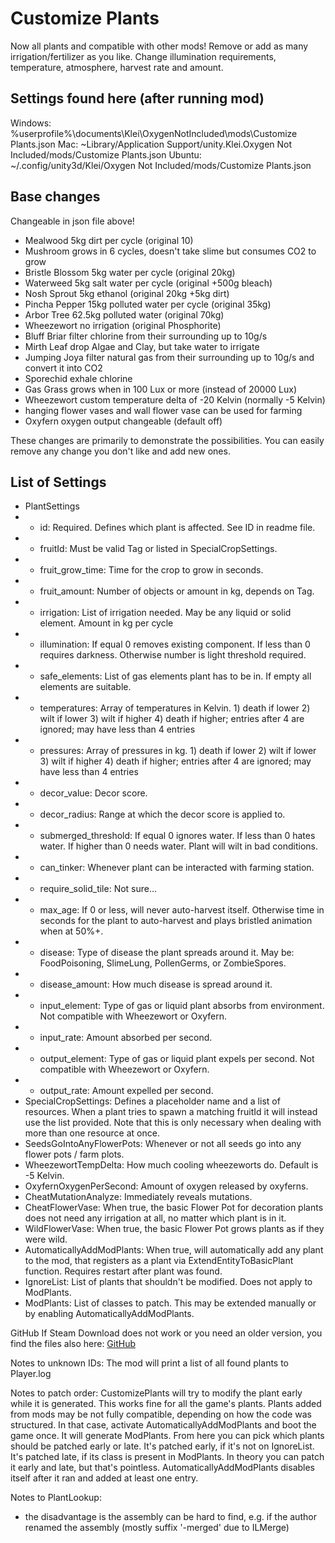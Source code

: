 # Customize Plants

Now all plants and compatible with other mods! Remove or add as many irrigation/fertilizer as you like. Change illumination requirements, temperature, atmosphere, harvest rate and amount.

Settings found here (after running mod)
----------
Windows: %userprofile%\documents\Klei\OxygenNotIncluded\mods\Customize Plants.json
Mac: ~Library/Application Support/unity.Klei.Oxygen Not Included/mods/Customize Plants.json
Ubuntu: ~/.config/unity3d/Klei/Oxygen Not Included/mods/Customize Plants.json

Base changes
----------
Changeable in json file above!
* Mealwood 5kg dirt per cycle (original 10)
* Mushroom grows in 6 cycles, doesn't take slime but consumes CO2 to grow
* Bristle Blossom 5kg water per cycle (original 20kg)
* Waterweed 5kg salt water per cycle (original +500g bleach)
* Nosh Sprout 5kg ethanol (original 20kg +5kg dirt)
* Pincha Pepper 15kg polluted water per cycle (original 35kg)
* Arbor Tree 62.5kg polluted water (original 70kg)
* Wheezewort no irrigation (original Phosphorite)
* Bluff Briar filter chlorine from their surrounding up to 10g/s
* Mirth Leaf drop Algae and Clay, but take water to irrigate
* Jumping Joya filter natural gas from their surrounding up to 10g/s and convert it into CO2
* Sporechid exhale chlorine
* Gas Grass grows when in 100 Lux or more (instead of 20000 Lux)
* Wheezewort custom temperature delta of -20 Kelvin (normally -5 Kelvin)
* hanging flower vases and wall flower vase can be used for farming
* Oxyfern oxygen output changeable (default off)

These changes are primarily to demonstrate the possibilities. You can easily remove any change you don't like and add new ones.

List of Settings
----------
* PlantSettings
* - id: Required. Defines which plant is affected. See ID in readme file.
* - fruitId: Must be valid Tag or listed in SpecialCropSettings.
* - fruit_grow_time: Time for the crop to grow in seconds.
* - fruit_amount: Number of objects or amount in kg, depends on Tag.
* - irrigation: List of irrigation needed. May be any liquid or solid element. Amount in kg per cycle
* - illumination: If equal 0 removes existing component. If less than 0 requires darkness. Otherwise number is light threshold required.
* - safe_elements: List of gas elements plant has to be in. If empty all elements are suitable.
* - temperatures: Array of temperatures in Kelvin. 1) death if lower 2) wilt if lower 3) wilt if higher 4) death if higher; entries after 4 are ignored; may have less than 4 entries
* - pressures: Array of pressures in kg. 1) death if lower 2) wilt if lower 3) wilt if higher 4) death if higher; entries after 4 are ignored; may have less than 4 entries
* - decor_value: Decor score.
* - decor_radius: Range at which the decor score is applied to.
* - submerged_threshold: If equal 0 ignores water. If less than 0 hates water. If higher than 0 needs water. Plant will wilt in bad conditions.
* - can_tinker: Whenever plant can be interacted with farming station.
* - require_solid_tile: Not sure...
* - max_age: If 0 or less, will never auto-harvest itself. Otherwise time in seconds for the plant to auto-harvest and plays bristled animation when at 50%+.
* - disease: Type of disease the plant spreads around it. May be: FoodPoisoning, SlimeLung, PollenGerms, or ZombieSpores.
* - disease_amount: How much disease is spread around it.
* - input_element: Type of gas or liquid plant absorbs from environment. Not compatible with Wheezewort or Oxyfern.
* - input_rate: Amount absorbed per second.
* - output_element: Type of gas or liquid plant expels per second. Not compatible with Wheezewort or Oxyfern.
* - output_rate: Amount expelled per second.
* SpecialCropSettings: Defines a placeholder name and a list of resources. When a plant tries to spawn a matching fruitId it will instead use the list provided. Note that this is only necessary when dealing with more than one resource at once.
* SeedsGoIntoAnyFlowerPots: Whenever or not all seeds go into any flower pots / farm plots.
* WheezewortTempDelta: How much cooling wheezeworts do. Default is -5 Kelvin.
* OxyfernOxygenPerSecond: Amount of oxygen released by oxyferns.
* CheatMutationAnalyze: Immediately reveals mutations.
* CheatFlowerVase: When true, the basic Flower Pot for decoration plants does not need any irrigation at all, no matter which plant is in it.
* WildFlowerVase: When true, the basic Flower Pot grows plants as if they were wild.
* AutomaticallyAddModPlants: When true, will automatically add any plant to the mod, that registers as a plant via ExtendEntityToBasicPlant function. Requires restart after plant was found.
* IgnoreList: List of plants that shouldn't be modified. Does not apply to ModPlants.
* ModPlants: List of classes to patch. This may be extended manually or by enabling AutomaticallyAddModPlants.

GitHub
If Steam Download does not work or you need an older version, you find the files also here: [GitHub](https://github.com/Truinto/ONI-Modloader-SimpleMods/tree/master/Mods/Customize%20Plants)


Notes to unknown IDs:
The mod will print a list of all found plants to Player.log

Notes to patch order:
CustomizePlants will try to modify the plant early while it is generated. This works fine for all the game's plants. Plants added from mods may be not fully compatible, depending on how the code was structured. In that case, activate AutomaticallyAddModPlants and boot the game once. It will generate ModPlants. From here you can pick which plants should be patched early or late. It's patched early, if it's not on IgnoreList. It's patched late, if its class is present in ModPlants. In theory you can patch it early and late, but that's pointless. AutomaticallyAddModPlants disables itself after it ran and added at least one entry.


Notes to PlantLookup:
- the disadvantage is the assembly can be hard to find, e.g. if the author renamed the assembly (mostly suffix '-merged' due to ILMerge)
